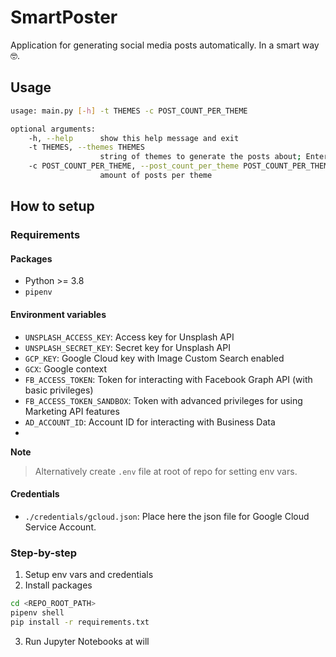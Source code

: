 # SmartPoster

Application for generating social media posts automatically. In a smart way 🤓.

## Usage

```bash
usage: main.py [-h] -t THEMES -c POST_COUNT_PER_THEME

optional arguments:
    -h, --help      show this help message and exit
    -t THEMES, --themes THEMES
                    string of themes to generate the posts about; Enter multiple ones separated by comma `,`
    -c POST_COUNT_PER_THEME, --post_count_per_theme POST_COUNT_PER_THEME
                    amount of posts per theme
```

## How to setup

### Requirements

#### Packages

* Python >= 3.8
* `pipenv`

#### Environment variables

* `UNSPLASH_ACCESS_KEY`: Access key for Unsplash API
* `UNSPLASH_SECRET_KEY`: Secret key for Unsplash API
* `GCP_KEY`: Google Cloud key with Image Custom Search enabled
* `GCX`: Google context
* `FB_ACCESS_TOKEN`: Token for interacting with Facebook Graph API (with basic privileges)
* `FB_ACCESS_TOKEN_SANDBOX`: Token with advanced privileges for using Marketing API features
* `AD_ACCOUNT_ID`: Account ID for interacting with Business Data
* 
**Note**

> Alternatively create `.env` file at root of repo for setting env vars.

#### Credentials

* `./credentials/gcloud.json`: Place here the json file for Google Cloud Service Account.


### Step-by-step

1. Setup env vars and credentials
2. Install packages

```bash
cd <REPO_ROOT_PATH>
pipenv shell
pip install -r requirements.txt
```

3. Run Jupyter Notebooks at will